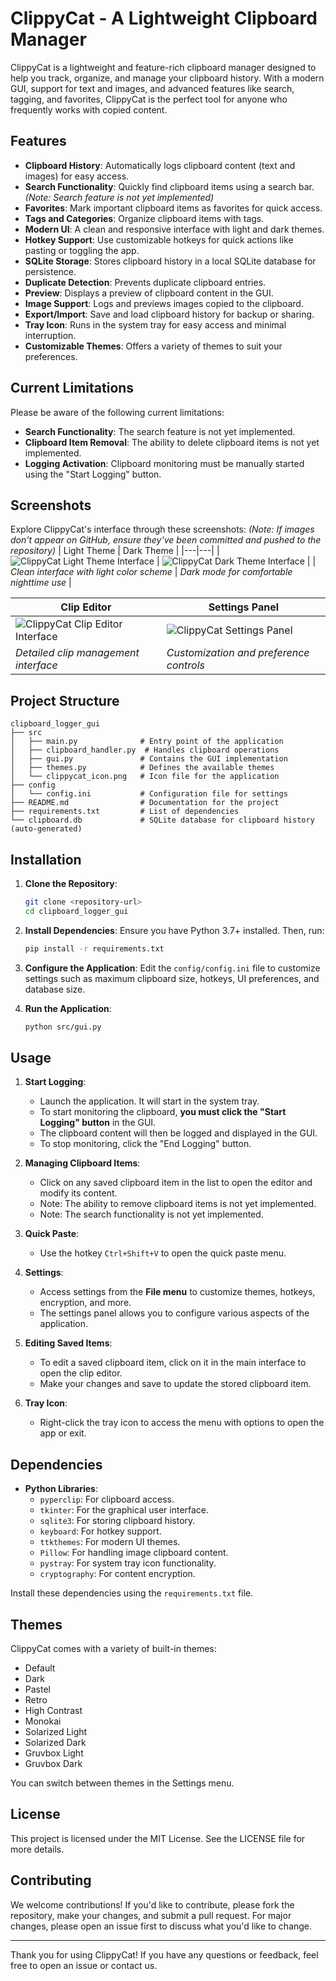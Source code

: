 # ClippyCat - A Lightweight Clipboard Manager

ClippyCat is a lightweight and feature-rich clipboard manager designed to help you track, organize, and manage your clipboard history. With a modern GUI, support for text and images, and advanced features like search, tagging, and favorites, ClippyCat is the perfect tool for anyone who frequently works with copied content.

## Features

- **Clipboard History**: Automatically logs clipboard content (text and images) for easy access.
- **Search Functionality**: Quickly find clipboard items using a search bar. *(Note: Search feature is not yet implemented)*
- **Favorites**: Mark important clipboard items as favorites for quick access.
- **Tags and Categories**: Organize clipboard items with tags.
- **Modern UI**: A clean and responsive interface with light and dark themes.
- **Hotkey Support**: Use customizable hotkeys for quick actions like pasting or toggling the app.
- **SQLite Storage**: Stores clipboard history in a local SQLite database for persistence.
- **Duplicate Detection**: Prevents duplicate clipboard entries.
- **Preview**: Displays a preview of clipboard content in the GUI.
- **Image Support**: Logs and previews images copied to the clipboard.
- **Export/Import**: Save and load clipboard history for backup or sharing.
- **Tray Icon**: Runs in the system tray for easy access and minimal interruption.
- **Customizable Themes**: Offers a variety of themes to suit your preferences.


## Current Limitations

Please be aware of the following current limitations:

- **Search Functionality**: The search feature is not yet implemented.
- **Clipboard Item Removal**: The ability to delete clipboard items is not yet implemented.
- **Logging Activation**: Clipboard monitoring must be manually started using the "Start Logging" button.

## Screenshots

Explore ClippyCat's interface through these screenshots: *(Note: If images don't appear on GitHub, ensure they've been committed and pushed to the repository)*
| Light Theme | Dark Theme |
|---|---|
| ![ClippyCat Light Theme Interface](screenshots/clippycat-light.png) | ![ClippyCat Dark Theme Interface](screenshots/clippycat-dark.png) |
| *Clean interface with light color scheme* | *Dark mode for comfortable nighttime use* |

| Clip Editor | Settings Panel |
|---|---|
| ![ClippyCat Clip Editor Interface](screenshots/clippycat-clip-editor.png) | ![ClippyCat Settings Panel](screenshots/clippycat-settings-panel.png) |
| *Detailed clip management interface* | *Customization and preference controls* |

## Project Structure

```
clipboard_logger_gui
├── src
│   ├── main.py              # Entry point of the application
│   ├── clipboard_handler.py  # Handles clipboard operations
│   ├── gui.py               # Contains the GUI implementation
│   ├── themes.py            # Defines the available themes
│   └── clippycat_icon.png   # Icon file for the application
├── config
│   └── config.ini           # Configuration file for settings
├── README.md                # Documentation for the project
├── requirements.txt         # List of dependencies
└── clipboard.db             # SQLite database for clipboard history (auto-generated)
```

## Installation

1. **Clone the Repository**:
   ```bash
   git clone <repository-url>
   cd clipboard_logger_gui
   ```

2. **Install Dependencies**:
   Ensure you have Python 3.7+ installed. Then, run:
   ```bash
   pip install -r requirements.txt
   ```

3. **Configure the Application**:
   Edit the `config/config.ini` file to customize settings such as maximum clipboard size, hotkeys, UI preferences, and database size.

4. **Run the Application**:
   ```bash
   python src/gui.py
   ```

## Usage

1. **Start Logging**:
   - Launch the application. It will start in the system tray.
   - To start monitoring the clipboard, **you must click the "Start Logging" button** in the GUI.
   - The clipboard content will then be logged and displayed in the GUI.
   - To stop monitoring, click the "End Logging" button.

2. **Managing Clipboard Items**:
   - Click on any saved clipboard item in the list to open the editor and modify its content.
   - Note: The ability to remove clipboard items is not yet implemented.
   - Note: The search functionality is not yet implemented.

3. **Quick Paste**:
   - Use the hotkey `Ctrl+Shift+V` to open the quick paste menu.

4. **Settings**:
   - Access settings from the **File menu** to customize themes, hotkeys, encryption, and more.
   - The settings panel allows you to configure various aspects of the application.

5. **Editing Saved Items**:
   - To edit a saved clipboard item, click on it in the main interface to open the clip editor.
   - Make your changes and save to update the stored clipboard item.

6. **Tray Icon**:
   - Right-click the tray icon to access the menu with options to open the app or exit.

## Dependencies

- **Python Libraries**:
  - `pyperclip`: For clipboard access.
  - `tkinter`: For the graphical user interface.
  - `sqlite3`: For storing clipboard history.
  - `keyboard`: For hotkey support.
  - `ttkthemes`: For modern UI themes.
  - `Pillow`: For handling image clipboard content.
  - `pystray`: For system tray icon functionality.
  - `cryptography`: For content encryption.

Install these dependencies using the `requirements.txt` file.

## Themes

ClippyCat comes with a variety of built-in themes:

- Default
- Dark
- Pastel
- Retro
- High Contrast
- Monokai
- Solarized Light
- Solarized Dark
- Gruvbox Light
- Gruvbox Dark

You can switch between themes in the Settings menu.

## License

This project is licensed under the MIT License. See the LICENSE file for more details.

## Contributing

We welcome contributions! If you'd like to contribute, please fork the repository, make your changes, and submit a pull request. For major changes, please open an issue first to discuss what you'd like to change.

---

Thank you for using ClippyCat! If you have any questions or feedback, feel free to open an issue or contact us.